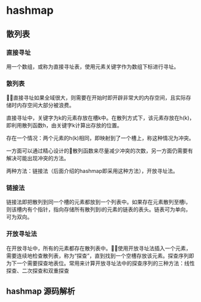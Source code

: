 # hashmap 

## 散列表

### 直接寻址

用一个数组，或称为直接寻址表，使用元素关键字作为数组下标进行寻址。

### 散列表

 直接寻址如果全域很大，则需要在开始时即开辟非常大的内存空间，且实际存储时内存空间大部分被浪费。

 直接寻址中，关键字为k的元素存放在槽k中。在散列方式下，该元素存放在h(k)，即利用散列函数h，由关键字k计算出存放的位置。

 存在一个情况：两个元素的h(k)相同，即映射到了一个槽上，称这种情况为冲突。

一方面可以通过精心设计的散列函数来尽量减少冲突的次数，另一方面仍需要有解决可能出现冲突的方法。

两种方法：链接法（后面介绍的hashmap即采用这种方法），开放寻址法。

### 链接法

链接法即把散列到同一个槽的元素都放到一个列表中。如果存在元素散列至槽i，则该槽内有个指针，指向存储所有散列到i的元素的链表的表头。链表可为单向，可为双向。

### 开放寻址法

在开放寻址中，所有的元素都存在散列表中。使用开放寻址法插入一个元素，需要连续地检查散列表，称为“探查”，直到找到一个空槽存放该元素。探查序列即为下一个需要探查地表位。常用来计算开放寻址法中的探查序列的三种方法：线性探查、二次探查和双重探查

## hashmap 源码解析

